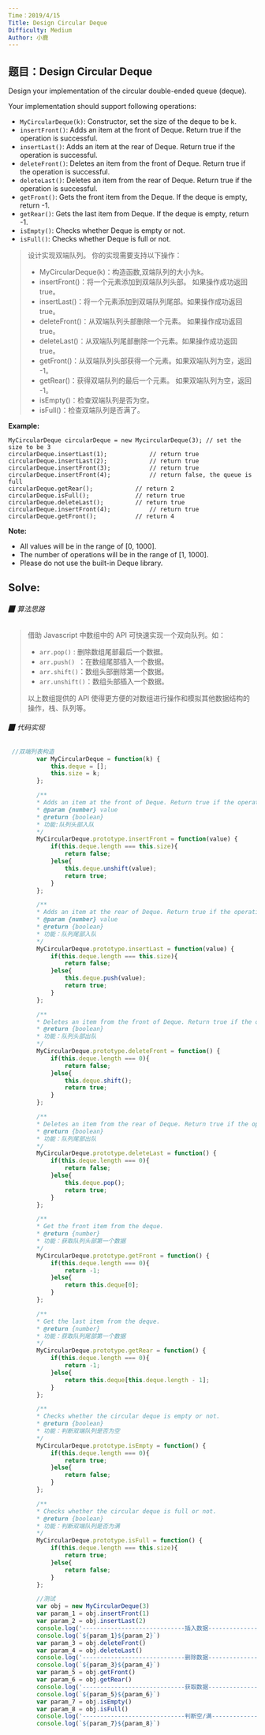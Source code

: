 ```yaml
---
Time：2019/4/15
Title: Design Circular Deque
Difficulty: Medium
Author: 小鹿
---
```




## 题目：Design Circular Deque

Design your implementation of the circular double-ended queue (deque).

Your implementation should support following operations:

- `MyCircularDeque(k)`: Constructor, set the size of the deque to be k.
- `insertFront()`: Adds an item at the front of Deque. Return true if the operation is successful.
- `insertLast()`: Adds an item at the rear of Deque. Return true if the operation is successful.
- `deleteFront()`: Deletes an item from the front of Deque. Return true if the operation is successful.
- `deleteLast()`: Deletes an item from the rear of Deque. Return true if the operation is successful.
- `getFront()`: Gets the front item from the Deque. If the deque is empty, return -1.
- `getRear()`: Gets the last item from Deque. If the deque is empty, return -1.
- `isEmpty()`: Checks whether Deque is empty or not. 
- `isFull()`: Checks whether Deque is full or not.

> 设计实现双端队列。
> 你的实现需要支持以下操作：
>
> - MyCircularDeque(k)：构造函数,双端队列的大小为k。
> - insertFront()：将一个元素添加到双端队列头部。 如果操作成功返回 true。
> - insertLast()：将一个元素添加到双端队列尾部。如果操作成功返回 true。
> - deleteFront()：从双端队列头部删除一个元素。 如果操作成功返回 true。
> - deleteLast()：从双端队列尾部删除一个元素。如果操作成功返回 true。
> - getFront()：从双端队列头部获得一个元素。如果双端队列为空，返回 -1。
> - getRear()：获得双端队列的最后一个元素。 如果双端队列为空，返回 -1。
> - isEmpty()：检查双端队列是否为空。
> - isFull()：检查双端队列是否满了。

**Example:**

```
MyCircularDeque circularDeque = new MycircularDeque(3); // set the size to be 3
circularDeque.insertLast(1);			// return true
circularDeque.insertLast(2);			// return true
circularDeque.insertFront(3);			// return true
circularDeque.insertFront(4);			// return false, the queue is full
circularDeque.getRear();  			// return 2
circularDeque.isFull();				// return true
circularDeque.deleteLast();			// return true
circularDeque.insertFront(4);			// return true
circularDeque.getFront();			// return 4
```

 

**Note:**

- All values will be in the range of [0, 1000].
- The number of operations will be in the range of [1, 1000].
- Please do not use the built-in Deque library.



## Solve:

###### ▉ 算法思路

> 借助 Javascript 中数组中的 API 可快速实现一个双向队列。如：
>
> - `arr.pop()` : 删除数组尾部最后一个数据。
> - `arr.push() `：在数组尾部插入一个数据。
> - `arr.shift()`：数组头部删除第一个数据。
> - `arr.unshift()`：数组头部插入一个数据。
>
> 以上数组提供的 API 使得更方便的对数组进行操作和模拟其他数据结构的操作，栈、队列等。



###### ▉ 代码实现

```javascript
 //双端列表构造
        var MyCircularDeque = function(k) {
            this.deque = [];
            this.size = k;
        };

        /**
        * Adds an item at the front of Deque. Return true if the operation is successful. 
        * @param {number} value
        * @return {boolean}
        * 功能:队列头部入队
        */
        MyCircularDeque.prototype.insertFront = function(value) {
            if(this.deque.length === this.size){
                return false;
            }else{
                this.deque.unshift(value);
                return true;
            }
        };

        /**
        * Adds an item at the rear of Deque. Return true if the operation is successful. 
        * @param {number} value
        * @return {boolean}
        * 功能：队列尾部入队
        */
        MyCircularDeque.prototype.insertLast = function(value) {
            if(this.deque.length === this.size){
                return false;
            }else{
                this.deque.push(value);
                return true;
            }
        };

        /**
        * Deletes an item from the front of Deque. Return true if the operation is successful.
        * @return {boolean}
        * 功能：队列头部出队
        */
        MyCircularDeque.prototype.deleteFront = function() {
            if(this.deque.length === 0){
                return false;
            }else{
                this.deque.shift();
                return true;
            }
        };

        /**
        * Deletes an item from the rear of Deque. Return true if the operation is successful.
        * @return {boolean}
        * 功能：队列尾部出队
        */
        MyCircularDeque.prototype.deleteLast = function() {
            if(this.deque.length === 0){
                return false;
            }else{
                this.deque.pop();
                return true;
            }
        };

        /**
        * Get the front item from the deque.
        * @return {number}
        * 功能：获取队列头部第一个数据
        */
        MyCircularDeque.prototype.getFront = function() {
            if(this.deque.length === 0){
                return -1;
            }else{
                return this.deque[0];
            }
        };

        /**
        * Get the last item from the deque.
        * @return {number}
        * 功能：获取队列尾部第一个数据
        */
        MyCircularDeque.prototype.getRear = function() {
            if(this.deque.length === 0){
                return -1;
            }else{
                return this.deque[this.deque.length - 1];
            }
        };

        /**
        * Checks whether the circular deque is empty or not.
        * @return {boolean}
        * 功能：判断双端队列是否为空
        */
        MyCircularDeque.prototype.isEmpty = function() {
            if(this.deque.length === 0){
                return true;
            }else{
                return false;
            }
        };

        /**
        * Checks whether the circular deque is full or not.
        * @return {boolean}
        * 功能：判断双端队列是否为满
        */
        MyCircularDeque.prototype.isFull = function() {
            if(this.deque.length === this.size){
                return true;
            }else{
                return false;
            }
        };

        //测试
        var obj = new MyCircularDeque(3)
        var param_1 = obj.insertFront(1)
        var param_2 = obj.insertLast(2)
        console.log('-----------------------------插入数据------------------------')
        console.log(`${param_1}${param_2}`)
        var param_3 = obj.deleteFront()
        var param_4 = obj.deleteLast()
        console.log('-----------------------------删除数据------------------------')
        console.log(`${param_3}${param_4}`)
        var param_5 = obj.getFront()
        var param_6 = obj.getRear()
        console.log('-----------------------------获取数据------------------------')
        console.log(`${param_5}${param_6}`)
        var param_7 = obj.isEmpty()
        var param_8 = obj.isFull()
        console.log('-----------------------------判断空/满------------------------')
        console.log(`${param_7}${param_8}`)
```



































